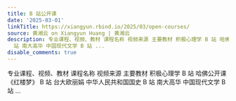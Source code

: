 ```yaml
---
title: B 站公开课
date: '2025-03-01'
linkTitle: https://xiangyun.rbind.io/2025/03/open-courses/
source: 黄湘云 on Xiangyun Huang | 黄湘云
description: 专业课程、视频、教材 课程名称 视频来源 主要教材 积极心理学 B 站 哈佛公开课 《红楼梦》 B 站 台大欧丽娟 中华人民共和国国史 B
  站 南大高华 中国现代文学 B 站 ...
disable_comments: true
---
```

专业课程、视频、教材 课程名称 视频来源 主要教材 积极心理学 B 站 哈佛公开课 《红楼梦》 B 站 台大欧丽娟 中华人民共和国国史 B 站 南大高华 中国现代文学 B 站 ...